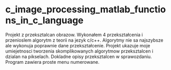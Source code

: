 # c_image_processing_matlab_functions_in_c_language

Projekt z przeksztalcan obrazow. Wykonałem 4 przekształcenia i przenioslem algorytm z teorii na jezyk c/c++. Algorytmy nie sa najszybsze ale wykonuja poprawnie dane przekształcenie. Projekt ukazuje moje umiejetnosci tworzenia skomplikowanych algorytmow przeksztalcen i dzialan na pikselach. Dokladne opisy przeksztalcen w sprawozdaniu. Program zawiera proste menu numerowane.
